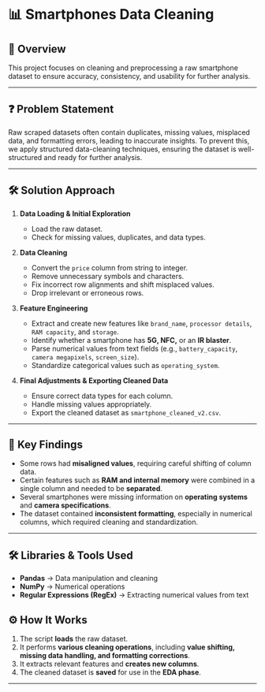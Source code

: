 # 📊 Smartphones Data Cleaning  

## 📝 Overview  
This project focuses on cleaning and preprocessing a raw smartphone dataset to ensure accuracy, consistency, and usability for further analysis.

---

## ❓ Problem Statement   
Raw scraped datasets often contain duplicates, missing values, misplaced data, and formatting errors, leading to inaccurate insights. To prevent this, we apply structured data-cleaning techniques, ensuring the dataset is well-structured and ready for further analysis. 

---

## 🛠️ Solution Approach  
1. **Data Loading & Initial Exploration**  
   - Load the raw dataset.  
   - Check for missing values, duplicates, and data types.  

2. **Data Cleaning**  
   - Convert the `price` column from string to integer.  
   - Remove unnecessary symbols and characters.  
   - Fix incorrect row alignments and shift misplaced values.  
   - Drop irrelevant or erroneous rows.  

3. **Feature Engineering**  
   - Extract and create new features like `brand_name`, `processor details`, `RAM capacity`, and `storage`.  
   - Identify whether a smartphone has **5G, NFC,** or an **IR blaster**.  
   - Parse numerical values from text fields (e.g., `battery_capacity`, `camera megapixels`, `screen_size`).  
   - Standardize categorical values such as `operating_system`.  

4. **Final Adjustments & Exporting Cleaned Data**  
   - Ensure correct data types for each column.  
   - Handle missing values appropriately.  
   - Export the cleaned dataset as `smartphone_cleaned_v2.csv`.  

---

## 🔑 Key Findings  
- Some rows had **misaligned values**, requiring careful shifting of column data.  
- Certain features such as **RAM and internal memory** were combined in a single column and needed to be **separated**.  
- Several smartphones were missing information on **operating systems** and **camera specifications**.  
- The dataset contained **inconsistent formatting**, especially in numerical columns, which required cleaning and standardization.  

---

## 🛠️ Libraries & Tools Used  
- **Pandas** → Data manipulation and cleaning  
- **NumPy** → Numerical operations  
- **Regular Expressions (RegEx)** → Extracting numerical values from text
## ⚙️ How It Works  
1. The script **loads** the raw dataset.  
2. It performs **various cleaning operations**, including **value shifting, missing data handling, and formatting corrections**.  
3. It extracts relevant features and **creates new columns**.  
4. The cleaned dataset is **saved** for use in the **EDA phase**.  

---
